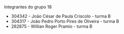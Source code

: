 Integrantes do grupo 18
- 304342 - João César de Paula Criscolo - turma B
- 304317 - João Pedro Porto Pires de Oliveira - turma B
- 262875 - Willian Roger Pramio - turma B
